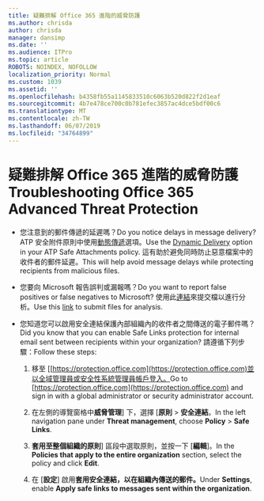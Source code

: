 ```yaml
---
title: 疑難排解 Office 365 進階的威脅防護
ms.author: chrisda
author: chrisda
manager: dansimp
ms.date: ''
ms.audience: ITPro
ms.topic: article
ROBOTS: NOINDEX, NOFOLLOW
localization_priority: Normal
ms.custom: 1039
ms.assetid: ''
ms.openlocfilehash: b4358fb55a1145833510c6063b520d822f2d1eaf
ms.sourcegitcommit: 4b7e478ce700c0b781efec3857ac4dce5bdf00c6
ms.translationtype: MT
ms.contentlocale: zh-TW
ms.lasthandoff: 06/07/2019
ms.locfileid: "34764899"
---
```

# <a name="troubleshooting-office-365-advanced-threat-protection"></a><span data-ttu-id="61f1c-102">疑難排解 Office 365 進階的威脅防護</span><span class="sxs-lookup"><span data-stu-id="61f1c-102">Troubleshooting Office 365 Advanced Threat Protection</span></span>

- <span data-ttu-id="61f1c-103">您注意到的郵件傳遞的延遲嗎？</span><span class="sxs-lookup"><span data-stu-id="61f1c-103">Do you notice delays in message delivery?</span></span> <span data-ttu-id="61f1c-104">ATP 安全附件原則中使用[動態傳遞](https://docs.microsoft.com/office365/securitycompliance/dynamic-delivery-and-previewing)選項。</span><span class="sxs-lookup"><span data-stu-id="61f1c-104">Use the [Dynamic Delivery](https://docs.microsoft.com/office365/securitycompliance/dynamic-delivery-and-previewing) option in your ATP Safe Attachments policy.</span></span> <span data-ttu-id="61f1c-105">這有助於避免同時防止惡意檔案中的收件者的郵件延遲。</span><span class="sxs-lookup"><span data-stu-id="61f1c-105">This will help avoid message delays while protecting recipients from malicious files.</span></span>

- <span data-ttu-id="61f1c-106">您要向 Microsoft 報告誤判或漏報嗎？</span><span class="sxs-lookup"><span data-stu-id="61f1c-106">Do you want to report false positives or false negatives to Microsoft?</span></span> <span data-ttu-id="61f1c-107">使用此[連結](https://www.microsoft.com/wdsi/filesubmission/)來提交檔以進行分析。</span><span class="sxs-lookup"><span data-stu-id="61f1c-107">Use this [link](https://www.microsoft.com/wdsi/filesubmission/) to submit files for analysis.</span></span>

- <span data-ttu-id="61f1c-108">您知道您可以啟用安全連結保護內部組織內的收件者之間傳送的電子郵件嗎？</span><span class="sxs-lookup"><span data-stu-id="61f1c-108">Did you know that you can enable Safe Links protection for internal email sent between recipients within your organization?</span></span> <span data-ttu-id="61f1c-109">請遵循下列步驟：</span><span class="sxs-lookup"><span data-stu-id="61f1c-109">Follow these steps:</span></span>

  1. <span data-ttu-id="61f1c-110">移至 [[https://protection.office.com](https://protection.office.com)並以全域管理員或安全性系統管理員帳戶登入。</span><span class="sxs-lookup"><span data-stu-id="61f1c-110">Go to [https://protection.office.com](https://protection.office.com) and sign in with a global administrator or security administrator account.</span></span>

  2. <span data-ttu-id="61f1c-111">在左側的導覽窗格中**威脅管理**] 下，選擇 [**原則** \> **安全連結**。</span><span class="sxs-lookup"><span data-stu-id="61f1c-111">In the left navigation pane under **Threat management**, choose **Policy** \> **Safe Links**.</span></span>

  3. <span data-ttu-id="61f1c-112">**套用至整個組織的原則**] 區段中選取原則，並按一下 [**編輯**]。</span><span class="sxs-lookup"><span data-stu-id="61f1c-112">In the **Policies that apply to the entire organization** section, select the policy and click **Edit**.</span></span>

  4. <span data-ttu-id="61f1c-113">在 [**設定**] 啟用**套用安全連結，以在組織內傳送的郵件。**</span><span class="sxs-lookup"><span data-stu-id="61f1c-113">Under **Settings**, enable **Apply safe links to messages sent within the organization**.</span></span>
